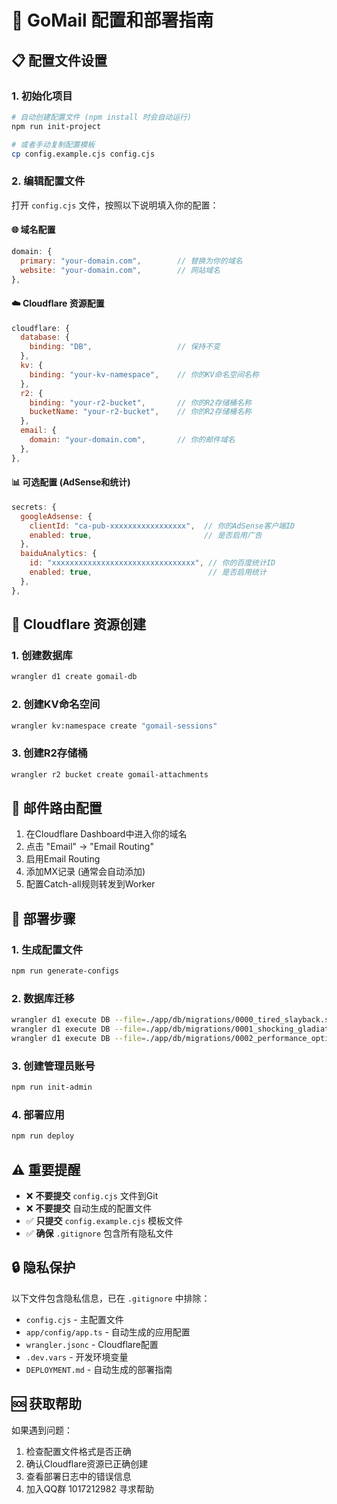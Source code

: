 # 🚀 GoMail 配置和部署指南

## 📋 配置文件设置

### 1. 初始化项目

```bash
# 自动创建配置文件 (npm install 时会自动运行)
npm run init-project

# 或者手动复制配置模板
cp config.example.cjs config.cjs
```

### 2. 编辑配置文件

打开 `config.cjs` 文件，按照以下说明填入你的配置：

#### 🌐 域名配置
```javascript
domain: {
  primary: "your-domain.com",        // 替换为你的域名
  website: "your-domain.com",        // 网站域名
},
```

#### ☁️ Cloudflare 资源配置
```javascript
cloudflare: {
  database: {
    binding: "DB",                   // 保持不变
  },
  kv: {
    binding: "your-kv-namespace",    // 你的KV命名空间名称
  },
  r2: {
    binding: "your-r2-bucket",       // 你的R2存储桶名称
    bucketName: "your-r2-bucket",    // 你的R2存储桶名称
  },
  email: {
    domain: "your-domain.com",       // 你的邮件域名
  },
},
```

#### 📊 可选配置 (AdSense和统计)
```javascript
secrets: {
  googleAdsense: {
    clientId: "ca-pub-xxxxxxxxxxxxxxxxx",  // 你的AdSense客户端ID
    enabled: true,                         // 是否启用广告
  },
  baiduAnalytics: {
    id: "xxxxxxxxxxxxxxxxxxxxxxxxxxxxxxxx", // 你的百度统计ID
    enabled: true,                          // 是否启用统计
  },
},
```

## 🔧 Cloudflare 资源创建

### 1. 创建数据库
```bash
wrangler d1 create gomail-db
```

### 2. 创建KV命名空间
```bash
wrangler kv:namespace create "gomail-sessions"
```

### 3. 创建R2存储桶
```bash
wrangler r2 bucket create gomail-attachments
```

## 📧 邮件路由配置

1. 在Cloudflare Dashboard中进入你的域名
2. 点击 "Email" → "Email Routing"
3. 启用Email Routing
4. 添加MX记录 (通常会自动添加)
5. 配置Catch-all规则转发到Worker

## 🚀 部署步骤

### 1. 生成配置文件
```bash
npm run generate-configs
```

### 2. 数据库迁移
```bash
wrangler d1 execute DB --file=./app/db/migrations/0000_tired_slayback.sql
wrangler d1 execute DB --file=./app/db/migrations/0001_shocking_gladiator.sql
wrangler d1 execute DB --file=./app/db/migrations/0002_performance_optimization.sql
```

### 3. 创建管理员账号
```bash
npm run init-admin
```

### 4. 部署应用
```bash
npm run deploy
```

## ⚠️ 重要提醒

- ❌ **不要提交** `config.cjs` 文件到Git
- ❌ **不要提交** 自动生成的配置文件
- ✅ **只提交** `config.example.cjs` 模板文件
- ✅ **确保** `.gitignore` 包含所有隐私文件

## 🔒 隐私保护

以下文件包含隐私信息，已在 `.gitignore` 中排除：
- `config.cjs` - 主配置文件
- `app/config/app.ts` - 自动生成的应用配置
- `wrangler.jsonc` - Cloudflare配置
- `.dev.vars` - 开发环境变量
- `DEPLOYMENT.md` - 自动生成的部署指南

## 🆘 获取帮助

如果遇到问题：
1. 检查配置文件格式是否正确
2. 确认Cloudflare资源已正确创建
3. 查看部署日志中的错误信息
4. 加入QQ群 1017212982 寻求帮助

